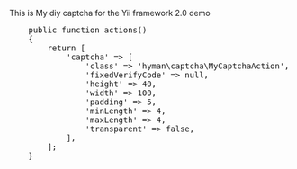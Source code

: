 This is My diy captcha for the Yii framework 2.0
demo
<pre>
    public function actions()
    {
        return [
            'captcha' => [
                'class' => 'hyman\captcha\MyCaptchaAction',
                'fixedVerifyCode' => null,
                'height' => 40,
                'width' => 100,
                'padding' => 5,
                'minLength' => 4,
                'maxLength' => 4,
	            'transparent' => false,
            ],
        ];
    }
</pre>